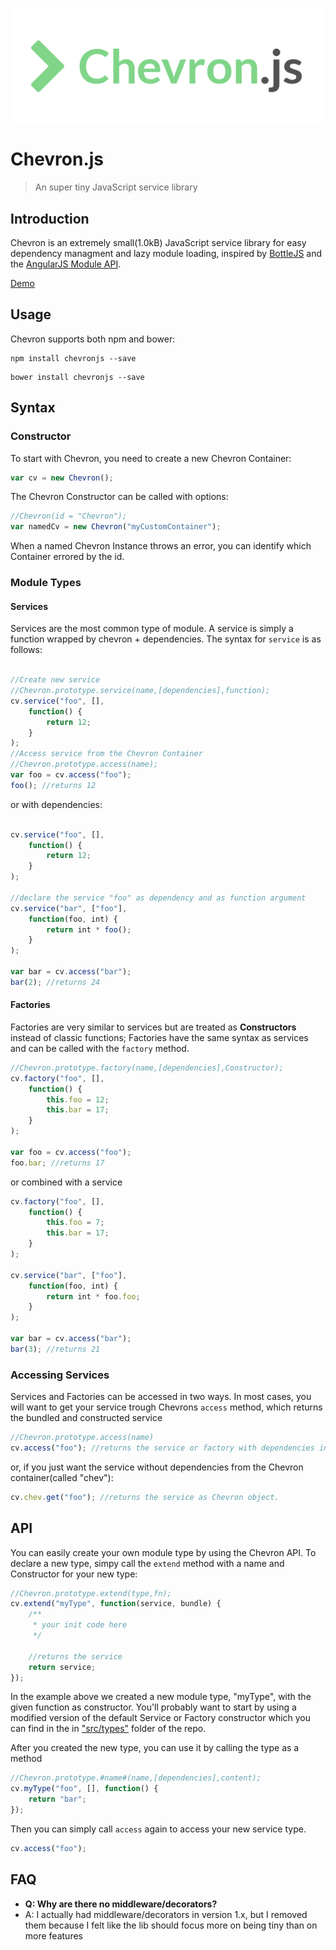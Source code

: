 ![ChevronJS](/chevron-logo.png)

# Chevron.js

> An super tiny JavaScript service library

## Introduction

Chevron is an extremely small(1.0kB) JavaScript service library for easy dependency managment and lazy module loading, inspired by [BottleJS](https://github.com/young-steveo/bottlejs) and the [AngularJS Module API](https://docs.angularjs.org/api/ng/type/angular.Module).

[Demo](http://codepen.io/FelixRilling/pen/AXgydJ)

## Usage

Chevron supports both npm and bower:

```shell
npm install chevronjs --save
```

```shell
bower install chevronjs --save
```

## Syntax

### Constructor

To start with Chevron, you need to create a new Chevron Container:

```javascript
var cv = new Chevron();
```

The Chevron Constructor can be called with options:

```javascript
//Chevron(id = "Chevron");
var namedCv = new Chevron("myCustomContainer");
```

When a named Chevron Instance throws an error, you can identify which Container errored by the id.

### Module Types

#### Services

Services are the most common type of module. A service is simply a function wrapped by chevron + dependencies. The syntax for `service` is as follows:

```javascript

//Create new service
//Chevron.prototype.service(name,[dependencies],function);
cv.service("foo", [],
    function() {
        return 12;
    }
);
//Access service from the Chevron Container
//Chevron.prototype.access(name);
var foo = cv.access("foo");
foo(); //returns 12
```

or with dependencies:

```javascript

cv.service("foo", [],
    function() {
        return 12;
    }
);

//declare the service "foo" as dependency and as function argument
cv.service("bar", ["foo"],
    function(foo, int) {
        return int * foo();
    }
);

var bar = cv.access("bar");
bar(2); //returns 24
```

#### Factories

Factories are very similar to services but are treated as **Constructors** instead of classic functions; Factories have the same syntax as services and can be called with the `factory` method.

```javascript
//Chevron.prototype.factory(name,[dependencies],Constructor);
cv.factory("foo", [],
    function() {
        this.foo = 12;
        this.bar = 17;
    }
);

var foo = cv.access("foo");
foo.bar; //returns 17
```

or combined with a service

```javascript
cv.factory("foo", [],
    function() {
        this.foo = 7;
        this.bar = 17;
    }
);

cv.service("bar", ["foo"],
    function(foo, int) {
        return int * foo.foo;
    }
);

var bar = cv.access("bar");
bar(3); //returns 21
```

### Accessing Services

Services and Factories can be accessed in two ways. In most cases, you will want to get your service trough Chevrons `access` method, which returns the bundled and constructed service

```javascript
//Chevron.prototype.access(name)
cv.access("foo"); //returns the service or factory with dependencies injected into arguments
```

or, if you just want the service without dependencies from the Chevron container(called "chev"):

```javascript
cv.chev.get("foo"); //returns the service as Chevron object.
```

## API

You can easily create your own module type by using the Chevron API. To declare a new type, simpy call the `extend` method with a name and Constructor for your new type:

```javascript
//Chevron.prototype.extend(type,fn);
cv.extend("myType", function(service, bundle) {
    /**
     * your init code here
     */

    //returns the service
    return service;
});
```

In the example above we created a new module type, "myType", with the given function as constructor. You'll probably want to start by using a modified version of the default Service or Factory constructor which you can find in the in ["src/types"](https://github.com/FelixRilling/chevronjs/tree/master/src/types) folder of the repo.

After you created the new type, you can use it by calling the type as a method

```javascript
//Chevron.prototype.#name#(name,[dependencies],content);
cv.myType("foo", [], function() {
    return "bar";
});
```

Then you can simply call `access` again to access your new service type.

```javascript
cv.access("foo");
```

## FAQ

- **Q: Why are there no middleware/decorators?**
- A: I actually had middleware/decorators in version 1.x, but I removed them because I felt like the lib should focus more on being tiny than on more features
